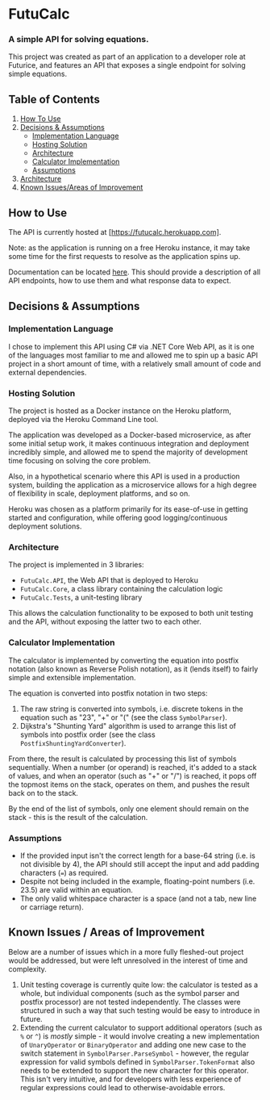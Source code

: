 # FutuCalc

### A simple API for solving equations.

This project was created as part of an application to a developer role at Futurice, 
and features an API that exposes a single endpoint for solving simple equations.

## Table of Contents

1. [How To Use](#how-to-use)
2. [Decisions & Assumptions](#decisions--assumptions)
    * [Implementation Language](#implementation-language)
    * [Hosting Solution](#hosting-solution)
    * [Architecture](#architecture)
    * [Calculator Implementation](#calculator-implementation)
    * [Assumptions](#assumptions)
4. [Architecture](#architecture)
3. [Known Issues/Areas of Improvement](#known-issues--areas-of-improvement)

## How to Use

The API is currently hosted at [https://futucalc.herokuapp.com].
 
Note: as the application is running on a free Heroku instance, it may take some time for the first
requests to resolve as the application spins up.

Documentation can be located [here](https://app.swaggerhub.com/apis/DanMcElroy/FutuCalc). This should
provide a description of all API endpoints, how to use them and what response data to expect.

## Decisions & Assumptions

### Implementation Language

I chose to implement this API using C# via .NET Core Web API, as it is one of the languages most familiar to me
and allowed me to spin up a basic API project in a short amount of time, with a relatively small amount of code
and external dependencies.

### Hosting Solution

The project is hosted as a Docker instance on the Heroku platform, deployed via the Heroku Command Line tool.

The application was developed as a Docker-based microservice, as after some initial setup work, it makes
continuous integration and deployment incredibly simple, and allowed me to spend the majority of development
time focusing on solving the core problem.

Also, in a hypothetical scenario where this API is used in a production system, building the application as a
microservice allows for a high degree of flexibility in scale, deployment platforms, and so on.

Heroku was chosen as a platform primarily for its ease-of-use in getting started and configuration, while
offering good logging/continuous deployment solutions.

### Architecture

The project is implemented in 3 libraries: 
* `FutuCalc.API`, the Web API that is deployed to Heroku
* `FutuCalc.Core`, a class library containing the calculation logic
* `FutuCalc.Tests`, a unit-testing library 

This allows the calculation functionality to be exposed to both unit testing and the API, without exposing
the latter two to each other.

### Calculator Implementation

The calculator is implemented by converting the equation into postfix notation (also known as Reverse Polish
notation), as it (lends itself) to fairly simple and extensible implementation.

The equation is converted into postfix notation in two steps:

1. The raw string is converted into symbols, i.e. discrete tokens in the equation such as "23", "+" or "("
(see the class `SymbolParser`).
2. Dijkstra's "Shunting Yard" algorithm is used to arrange this list of symbols into postfix order (see the
class `PostfixShuntingYardConverter`). 

From there, the result is calculated by processing this list of symbols sequentially. When a number 
(or operand) is reached, it's added to a stack of values, and when an operator (such as "+" or "/")
is reached, it pops off the topmost items on the stack, operates on them, and pushes the result back on to
the stack.

By the end of the list of symbols, only one element should remain on the stack - this is the result of the
calculation.

### Assumptions

* If the provided input isn't the correct length for a base-64 string (i.e. is not divisible by 4),
the API should still accept the input and add padding characters (`=`) as required.
* Despite not being included in the example, floating-point numbers (i.e. 23.5) are valid within an
equation.
* The only valid whitespace character is a space (and not a tab, new line or carriage return).

## Known Issues / Areas of Improvement

Below are a number of issues which in a more fully fleshed-out project would be addressed, but were
left unresolved in the interest of time and complexity.

1. Unit testing coverage is currently quite low: the calculator is tested as a whole, but individual
components (such as the symbol parser and postfix processor) are not tested independently. The classes
were structured in such a way that such testing would be easy to introduce in future.
2. Extending the current calculator to support additional operators (such as `%` or `^`) is _mostly_
simple - it would involve creating a new implementation of `UnaryOperator` or `BinaryOperator` and
adding one new case to the switch statement in `SymbolParser.ParseSymbol` - however, the regular
expression for valid symbols defined in `SymbolParser.TokenFormat` also needs to be extended 
to support the new character for this operator. This isn't very intuitive, and for developers with
less experience of regular expressions could lead to otherwise-avoidable errors.